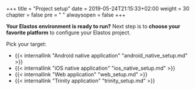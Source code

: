 +++
title = "Project setup"
date = 2019-05-24T21:15:33+02:00
weight = 30
chapter = false
pre = "<i class='fa ela-folder'></i> "
alwaysopen = false
+++ 

**Your Elastos environment is ready to run?** Next step is to **choose your favorite platform** to configure your Elastos project.

Pick your target:

* {{< internallink "Android native application" "android_native_setup.md" >}}
* {{< internallink "iOS native application" "ios_native_setup.md" >}}
* {{< internallink "Web application" "web_setup.md" >}}
* {{< internallink "Trinity application" "trinity_setup.md" >}}
